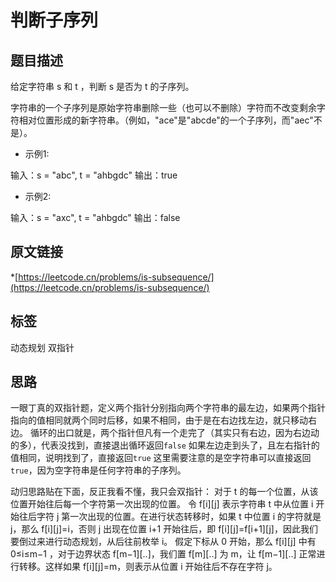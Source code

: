 # 判断子序列

## 题目描述

给定字符串 s 和 t ，判断 s 是否为 t 的子序列。

字符串的一个子序列是原始字符串删除一些（也可以不删除）字符而不改变剩余字符相对位置形成的新字符串。（例如，"ace"是"abcde"的一个子序列，而"aec"不是）。

- 示例1:

输入：s = "abc", t = "ahbgdc"
输出：true

- 示例2:

输入：s = "axc", t = "ahbgdc"
输出：false

## 原文链接

*[https://leetcode.cn/problems/is-subsequence/](https://leetcode.cn/problems/is-subsequence/)

## 标签

动态规划 双指针

## 思路

一眼丁真的双指针题，定义两个指针分别指向两个字符串的最左边，如果两个指针指向的值相同就两个同时后移，如果不相同，由于是在右边找左边，就只移动右边。
循环的出口就是，两个指针但凡有一个走完了（其实只有右边，因为右边动的多），代表没找到，直接退出循环返回`false`
如果左边走到头了，且左右指针的值相同，说明找到了，直接返回`true`
这里需要注意的是空字符串可以直接返回`true`，因为空字符串是任何字符串的子序列。

动归思路贴在下面，反正我看不懂，我只会双指针：
对于 t 的每一个位置，从该位置开始往后每一个字符第一次出现的位置。
令 f[i][j] 表示字符串 t 中从位置 i 开始往后字符 j 第一次出现的位置。在进行状态转移时，如果 t 中位置 i 的字符就是 j，那么 f[i][j]=i，否则 j 出现在位置 i+1 开始往后，即 f[i][j]=f[i+1][j]，因此我们要倒过来进行动态规划，从后往前枚举 i。
假定下标从 0 开始，那么 f[i][j] 中有 0≤i≤m−1 ，对于边界状态 f[m−1][..]，我们置 f[m][..] 为 m，让 f[m−1][..] 正常进行转移。这样如果 f[i][j]=m，则表示从位置 i 开始往后不存在字符 j。
